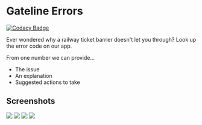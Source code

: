 # Gateline Errors

[![Codacy Badge](https://api.codacy.com/project/badge/Grade/6da4bb8b18ed45ab8199edca85289e7d)](https://app.codacy.com/manual/davwheat/uk_railway_gateline_error_lookup?utm_source=github.com&utm_medium=referral&utm_content=davwheat/uk_railway_gateline_error_lookup&utm_campaign=Badge_Grade_Dashboard)

Ever wondered why a railway ticket barrier doesn't let you through? Look up the error code on our app.

From one number we can provide...

- The issue
- An explanation
- Suggested actions to take

## Screenshots

![](docs/img/example_nothing-entered.png)
![](docs/img/example_error-1.png)
![](docs/img/example_error-7.png)
![](docs/img/example_error-76.png)
